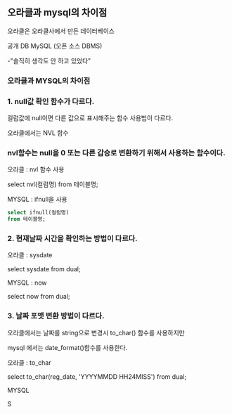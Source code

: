 ## 오라클과 mysql의 차이점


오라클은 오라클사에서 만든 데이터베이스

공개 DB MySQL (오픈 소스 DBMS)

-"솔직히 생각도 안 하고 있었다"


### 오라클과 MYSQL의 차이점

### 1. null값 확인 함수가 다르다.

컬럼값에 null이면 다른 값으로 표시해주는 함수 사용법이 다르다.

오라클에서는 NVL 함수

### nvl함수는 null을 0 또는 다른 갑승로 변환하기 위해서 사용하는 함수이다.

오라클 : nvl 함수 사용

select nvl(컬럼명)
from 테이블명;

MYSQL : ifnull을 사용

~~~sql
select ifnull(컬럼명)
from 테이블명;
~~~

### 2. 현재날짜 시간을 확인하는 방법이 다르다.

오라클 : sysdate

select sysdate
from dual;

MYSQL : now

select now
from dual;

### 3. 날짜 포맷 변환 방법이 다르다.

오라클에서는 날짜를 string으로 변경시 to_char() 함수를 사용하지만

mysql 에서는 date_format()함수를 사용한다.

오라클 : to_char

select to_char(reg_date, 'YYYYMMDD HH24MISS')
from dual;

MYSQL

S




